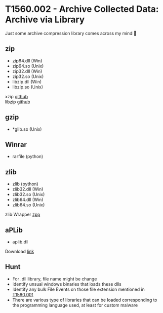 # T1560.002 - Archive Collected Data: Archive via Library

Just some archive compression library comes across my mind 🤔  

## zip

- zip64.dll (Win)
- zip64.so (Unix)
- zip32.dll (Win)
- zip32.so (Unix)
- libzip.dll (Win)
- libzip.so (Unix)

xzip [github](https://github.com/yuanjia1011/XZip-XUnZip)  
libzip [github](https://github.com/nih-at/libzip)

## gzip

- *glib.so (Unix)

## Winrar

- rarfile (python)

## zlib

- zlib (python)
- zlib32.dll (Win)
- zlib32.so (Unix)
- zlib64.dll (Win)
- zlib64.so (Unix)

zlib Wrapper [zpp](https://zpp-library.sourceforge.net/)

## aPLib

- aplib.dll

Download [link](https://ibsensoftware.com/download.html)

## Hunt

- For .dll library, file name might be change  
- Identify unsual windows binaries that loads these dlls  
- Identify any bulk File Events on those file extension mentioned in [T1560.001](https://github.com/ghoulgy/MITRE_Notes/blob/master/T1560.001/T1560_001_Archive_Collected_Data_Archive_via_Utility.md#possible-extention-to-be-compress-and-exfiltrate-not-limited-to-these)  
- There are various type of libraries that can be loaded corresponding to the programming language used, at least for custom malware  
